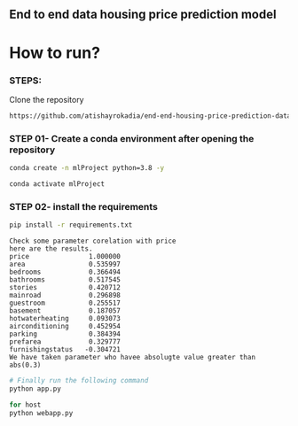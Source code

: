 ## End to end data housing price prediction model


# How to run?
### STEPS:

Clone the repository

```bash
https://github.com/atishayrokadia/end-end-housing-price-prediction-dataset
```

### STEP 01- Create a conda environment after opening the repository

```bash
conda create -n mlProject python=3.8 -y
```

```bash
conda activate mlProject
```


### STEP 02- install the requirements
```bash
pip install -r requirements.txt
```
```
Check some parameter corelation with price
here are the results.
price               1.000000
area                0.535997
bedrooms            0.366494
bathrooms           0.517545
stories             0.420712
mainroad            0.296898
guestroom           0.255517
basement            0.187057
hotwaterheating     0.093073
airconditioning     0.452954
parking             0.384394
prefarea            0.329777
furnishingstatus   -0.304721
We have taken parameter who havee absolugte value greater than abs(0.3)
```
```bash
# Finally run the following command
python app.py
```

```bash
for host 
python webapp.py
```



